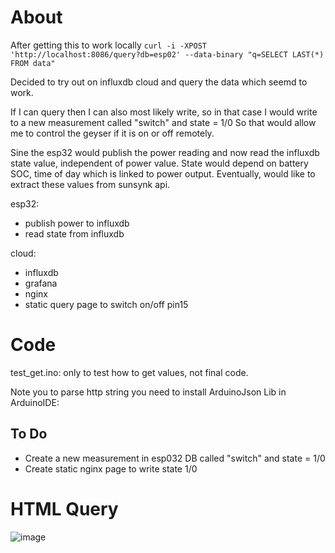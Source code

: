 # About

After getting this to work locally `curl -i -XPOST 'http://localhost:8086/query?db=esp02' --data-binary "q=SELECT LAST(*) FROM data"`

Decided to try out on influxdb cloud and query the data which seemd to work.

If I can query then I can also most likely write, so in that case I would write to a new measurement called "switch" and state = 1/0
So that would allow me to control the geyser if it is on or off remotely.

Sine the esp32 would publish the power reading and now read the influxdb state value, independent of power value. State would depend on
battery SOC, time of day which is linked to power output. Eventually, would like to extract these values from sunsynk api.

esp32:
- publish power to influxdb
- read state from influxdb

cloud:
- influxdb
- grafana
- nginx
- static query page to switch on/off pin15

# Code

test_get.ino: only to test how to get values, not final code.

Note you to parse http string you need to install ArduinoJson Lib in ArduinoIDE:

## To Do
- Create a new measurement in esp032 DB called "switch" and state = 1/0
- Create static nginx page to write state 1/0

# HTML Query

![image](https://github.com/kode2go/esp32_influxdb_grafana/assets/29664888/42859b5d-ee9f-4577-98e6-120c7919b1a9)
